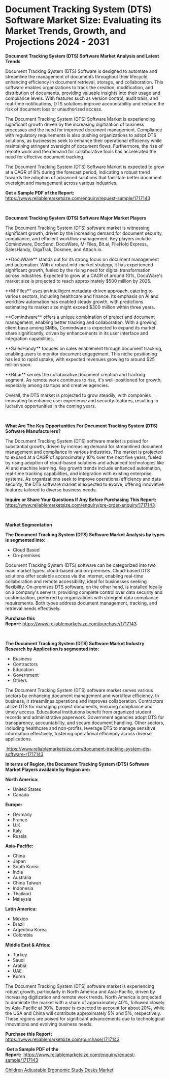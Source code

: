 <p><h1>Document Tracking System (DTS) Software Market Size: Evaluating its Market Trends, Growth, and Projections 2024 - 2031</h1></p><p><strong>Document Tracking System (DTS) Software Market Analysis and Latest Trends</strong></p>
<p><p>Document Tracking System (DTS) Software is designed to automate and streamline the management of documents throughout their lifecycle, enhancing efficiency in document retrieval, storage, and collaboration. This software enables organizations to track the creation, modification, and distribution of documents, providing valuable insights into their usage and compliance levels. With features such as version control, audit trails, and real-time notifications, DTS solutions improve accountability and reduce the risk of document loss or unauthorized access.</p><p>The Document Tracking System (DTS) Software Market is experiencing significant growth driven by the increasing digitization of business processes and the need for improved document management. Compliance with regulatory requirements is also pushing organizations to adopt DTS solutions, as businesses seek to enhance their operational efficiency while maintaining stringent oversight of document flows. Furthermore, the rise of remote work and the demand for collaborative tools has accelerated the need for effective document tracking. </p><p>The Document Tracking System (DTS) Software Market is expected to grow at a CAGR of 8% during the forecast period, indicating a robust trend towards the adoption of advanced solutions that facilitate better document oversight and management across various industries.</p></p>
<p><strong>Get a Sample PDF of the Report:&nbsp;</strong> <a href="https://www.reliablemarketsize.com/enquiry/request-sample/1717143?utm_campaign=1939&utm_medium=2&utm_source=Github&utm_content=ia&utm_term=28122024&utm_id=document-tracking-system-dts-software">https://www.reliablemarketsize.com/enquiry/request-sample/1717143</a></p>
<p>&nbsp;</p>
<p><strong>Document Tracking System (DTS) Software Major Market Players</strong></p>
<p><p>The Document Tracking System (DTS) software market is witnessing significant growth, driven by the increasing demand for document security, compliance, and efficient workflow management. Key players include Comindware, DocSend, DocuWare, M-Files, Bit.ai, FileHold Express, SalesHandy, GigaTrak, Dokmee, and Attach.io.</p><p>**DocuWare** stands out for its strong focus on document management and automation. With a robust mid-market strategy, it has experienced significant growth, fueled by the rising need for digital transformation across industries. Expected to grow at a CAGR of around 10%, DocuWare's market size is projected to reach approximately $500 million by 2025.</p><p>**M-Files** uses an intelligent metadata-driven approach, catering to various sectors, including healthcare and finance. Its emphasis on AI and workflow automation has enabled steady growth, with predictions estimating its market size might exceed $300 million within three years.</p><p>**Comindware** offers a unique combination of project and document management, enabling better tracking and collaboration. With a growing client base among SMBs, Comindware is expected to expand its market share significantly, driven by enhancements in its user interface and integration capabilities.</p><p>**SalesHandy** focuses on sales enablement through document tracking, enabling users to monitor document engagement. This niche positioning has led to rapid uptake, with expected revenues growing to around $25 million soon.</p><p>**Bit.ai** serves the collaborative document creation and tracking segment. As remote work continues to rise, it's well-positioned for growth, especially among startups and creative agencies.</p><p>Overall, the DTS market is projected to grow steadily, with companies innovating to enhance user experience and security features, resulting in lucrative opportunities in the coming years.</p></p>
<p>&nbsp;</p>
<p><strong>What Are The Key Opportunities For Document Tracking System (DTS) Software Manufacturers?</strong></p>
<p><p>The Document Tracking System (DTS) software market is poised for substantial growth, driven by increasing demand for streamlined document management and compliance in various industries. The market is projected to expand at a CAGR of approximately 10% over the next five years, fueled by rising adoption of cloud-based solutions and advanced technologies like AI and machine learning. Key growth trends include enhanced automation, real-time tracking capabilities, and integration with existing enterprise systems. As organizations seek to improve operational efficiency and data security, the DTS software market is expected to evolve, offering innovative features tailored to diverse business needs.</p></p>
<p><strong>Inquire or Share Your Questions If Any Before Purchasing This Report:</strong> <a href="https://www.reliablemarketsize.com/enquiry/pre-order-enquiry/1717143?utm_campaign=1939&utm_medium=2&utm_source=Github&utm_content=ia&utm_term=28122024&utm_id=document-tracking-system-dts-software">https://www.reliablemarketsize.com/enquiry/pre-order-enquiry/1717143</a></p>
<p>&nbsp;</p>
<p><strong>Market Segmentation</strong></p>
<p><strong>The Document Tracking System (DTS) Software Market Analysis by types is segmented into:</strong></p>
<p><ul><li>Cloud Based</li><li>On-premises</li></ul></p>
<p><p>Document Tracking System (DTS) software can be categorized into two main market types: cloud-based and on-premises. Cloud-based DTS solutions offer scalable access via the internet, enabling real-time collaboration and remote accessibility, ideal for businesses seeking flexibility. On-premises DTS software, on the other hand, is installed locally on a company's servers, providing complete control over data security and customization, preferred by organizations with stringent data compliance requirements. Both types address document management, tracking, and retrieval needs effectively.</p></p>
<p><strong>Purchase this Report:&nbsp;</strong><a href="https://www.reliablemarketsize.com/purchase/1717143?utm_campaign=1939&utm_medium=2&utm_source=Github&utm_content=ia&utm_term=28122024&utm_id=document-tracking-system-dts-software">https://www.reliablemarketsize.com/purchase/1717143</a></p>
<p>&nbsp;</p>
<p><strong>The Document Tracking System (DTS) Software Market Industry Research by Application is segmented into:</strong></p>
<p><ul><li>Business</li><li>Contractors</li><li>Education</li><li>Government</li><li>Others</li></ul></p>
<p><p>The Document Tracking System (DTS) software market serves various sectors by enhancing document management and workflow efficiency. In business, it streamlines operations and improves collaboration. Contractors utilize DTS for managing project documents, ensuring compliance and timely access. Educational institutions benefit from organized student records and administrative paperwork. Government agencies adopt DTS for transparency, accountability, and secure document handling. Other sectors, including healthcare and non-profits, leverage DTS to manage sensitive information effectively, fostering operational efficiency across diverse applications.</p></p>
<p><a href="https://www.reliablemarketsize.com/document-tracking-system-dts-software-r1717143?utm_campaign=1939&utm_medium=2&utm_source=Github&utm_content=ia&utm_term=28122024&utm_id=document-tracking-system-dts-software">&nbsp;https://www.reliablemarketsize.com/document-tracking-system-dts-software-r1717143</a></p>
<p><strong>In terms of Region, the Document Tracking System (DTS) Software Market Players available by Region are:</strong></p>
<p>
    <p> <strong> North America: </strong>
        <ul>
            <li>United States</li>
            <li>Canada</li>
        </ul>
        </p> 
    <p> <strong> Europe: </strong>
        <ul>
            <li>Germany</li>
            <li>France</li>
            <li>U.K.</li>
            <li>Italy</li>
            <li>Russia</li>
        </ul>
        </p> 
    <p> <strong> Asia-Pacific: </strong>
        <ul>
            <li>China</li>
            <li>Japan</li>
            <li>South Korea</li>
            <li>India</li>
            <li>Australia</li>
            <li>China Taiwan</li>
            <li>Indonesia</li>
            <li>Thailand</li>
            <li>Malaysia</li>
        </ul>
        </p> 
    <p> <strong> Latin America: </strong>
        <ul>
            <li>Mexico</li>
            <li>Brazil</li>
            <li>Argentina Korea</li>
            <li>Colombia</li>
        </ul>
        </p> 
    <p> <strong> Middle East & Africa: </strong>
        <ul>
            <li>Turkey</li>
            <li>Saudi</li>
            <li>Arabia</li>
            <li>UAE</li>
            <li>Korea</li>
        </ul>
    </p>
    </p>
<p><p>The Document Tracking System (DTS) software market is experiencing robust growth, particularly in North America and Asia-Pacific, driven by increasing digitization and remote work trends. North America is projected to dominate the market with a share of approximately 40%, followed closely by Asia-Pacific at 30%. Europe is expected to account for about 20%, while the USA and China will contribute approximately 5% and 5%, respectively. These regions are poised for significant advancements due to technological innovations and evolving business needs.</p></p>
<p><strong>Purchase this Report: </strong><a href="https://www.reliablemarketsize.com/purchase/1717143?utm_campaign=1939&utm_medium=2&utm_source=Github&utm_content=ia&utm_term=28122024&utm_id=document-tracking-system-dts-software">https://www.reliablemarketsize.com/purchase/1717143</a></p>
<p>&nbsp;<strong>Get a Sample PDF of the Report:&nbsp;&nbsp;</strong><a href="https://www.reliablemarketsize.com/enquiry/request-sample/1717143?utm_campaign=1939&utm_medium=2&utm_source=Github&utm_content=ia&utm_term=28122024&utm_id=document-tracking-system-dts-software">https://www.reliablemarketsize.com/enquiry/request-sample/1717143</a></p>
<p><strong></strong></p>
<p><p><a href="https://github.com/PeterParrish5/Market-Research-Report-List-7/blob/main/children-adjustable-ergonomic-study-desks-market.md?utm_campaign=1939&utm_medium=2&utm_source=Github&utm_content=ia&utm_term=28122024&utm_id=document-tracking-system-dts-software">Children Adjustable Ergonomic Study Desks Market</a></p></p>